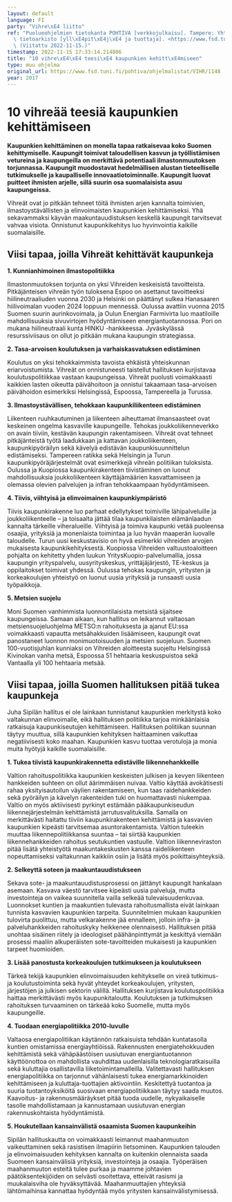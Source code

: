 ```yaml
---
layout: default
language: FI
party: "Vihre\xE4 liitto"
ref: "Puolueohjelmien tietokanta POHTIVA [verkkojulkaisu]. Tampere: Yhteiskuntatieteellinen\
  \ tietoarkisto [yll\xE4pit\xE4j\xE4 ja tuottaja]. <https://www.fsd.tuni.fi/pohtiva>.\
  \ (Viitattu 2022-11-15.)"
timestamp: 2022-11-15 17:33:14.214806
title: "10 vihre\xE4\xE4 teesi\xE4 kaupunkien kehitt\xE4miseen"
type: muu ohjelma
original_url: https://www.fsd.tuni.fi/pohtiva/ohjelmalistat/VIHR/1148
year: 2017
---
```



# 10 vihreää teesiä kaupunkien kehittämiseen


**Kaupunkien kehittäminen on monella tapaa ratkaisevaa koko Suomen kehittymiselle. Kaupungit toimivat taloudellisen kasvun ja työllistämisen vetureina ja kaupungeilla on merkittävä potentiaali ilmastonmuutoksen torjunnassa. Kaupungit muodostavat hedelmällisen alustan tieteelliselle tutkimukselle ja kaupalliselle innovaatiotoiminnalle. Kaupungit luovat puitteet ihmisten arjelle, sillä suurin osa suomalaisista asuu kaupungeissa.**


Vihreät ovat jo pitkään tehneet töitä ihmisten arjen kannalta toimivien, ilmastoystävällisten ja elinvoimaisten kaupunkien kehittämiseksi. Yhä sekavammaksi käyvän maakuntauudistuksen keskellä kaupungit tarvitsevat vahvaa visiota. Onnistunut kaupunkikehitys luo hyvinvointia kaikille suomalaisille.


## Viisi tapaa, joilla Vihreät kehittävät kaupunkeja


**1. Kunnianhimoinen ilmastopolitiikka**


Ilmastonmuutoksen torjunta on yksi Vihreiden keskeisistä tavoitteista. Pitkäjänteisen vihreän työn tuloksena Espoo on asettanut tavoitteeksi hiilineutraaliuden vuonna 2030 ja Helsinki on päättänyt sulkea Hanasaaren hiilivoimalan vuoden 2024 loppuun mennessä. Oulussa avattiin vuonna 2015 Suomen suurin aurinkovoimala, ja Oulun Energian Farmivirta luo maatiloille mahdollisuuksia sivuvirtojen hyödyntämiseen energiantuotannossa. Pori on mukana hiilineutraali kunta HINKU -hankkeessa. Jyväskylässä resurssiviisaus on ollut jo pitkään mukana kaupungin strategiassa.


**2. Tasa-arvoisen koulutuksen ja varhaiskasvatuksen edistäminen**


Koulutus on yksi tehokkaimmista tavoista ehkäistä yhteiskunnan eriarvoistumista. Vihreät on onnistuneesti taistellut hallituksen kurjistavaa koulutuspolitiikkaa vastaan kaupungeissa. Vihreät puolusti voimakkaasti kaikkien lasten oikeutta päivähoitoon ja onnistui takaamaan tasa-arvoisen päivähoidon esimerkiksi Helsingissä, Espoossa, Tampereella ja Turussa.


**3. Ilmastoystävällisen, tehokkaan kaupunkiliikenteen edistäminen**


Liikenteen ruuhkautuminen ja liikenteen aiheuttamat ilmansaasteet ovat keskeinen ongelma kasvaville kaupungeille. Tehokas joukkoliikenneverkko on avain tiiviin, kestävän kaupungin rakentamiseen. Vihreät ovat tehneet pitkäjänteistä työtä laadukkaan ja kattavan joukkoliikenteen, kaupunkipyöräilyn sekä kävelyä edistävän kaupunkisuunnittelun edistämiseksi. Tampereen ratikka sekä Helsingin ja Turun kaupunkipyöräjärjestelmät ovat esimerkkejä vihreän politiikan tuloksista. Oulussa ja Kuopiossa kaupunkirakenteen tiivistäminen on luonut mahdollisuuksia joukkoliikenteen käyttäjämäärien kasvattamiseen ja olemassa olevien palvelujen ja infran tehokkaampaan hyödyntämiseen.


**4. Tiivis, viihtyisä ja elinvoimainen kaupunkiympäristö**


Tiivis kaupunkirakenne luo parhaat edellytykset toimiville lähipalveluille ja joukkoliikenteelle – ja toisaalta jättää tilaa kaupunkilaisten elämänlaadun kannalta tärkeille viheralueille. Viihtyisä ja toimiva kaupunki vetää puoleensa osaajia, yrityksiä ja monenlaista toimintaa ja luo hyvän maaperän luovalle taloudelle. Turun uusi keskustavisio on hyvä esimerkki vihreiden arvojen mukaisesta kaupunkikehityksestä. Kuopiossa Vihreiden valtuustoaloitteen pohjalta on kehitetty yhden luukun YritysKuopio-palvelumallia, jossa kaupungin yrityspalvelu, uusyrityskeskus, yrittäjäjärjestö, TE-keskus ja oppilaitokset toimivat yhdessä. Oulussa tehokas kaupungin, yritysten ja korkeakoulujen yhteistyö on luonut uusia yrityksiä ja runsaasti uusia työpaikkoja.


**5. Metsien suojelu**


Moni Suomen vanhimmista luonnontilaisista metsistä sijaitsee kaupungeissa. Samaan aikaan, kun hallitus on leikannut valtaosan metsiensuojeluohjelma METSO:n rahoituksesta ja ajanut EU:ssa voimakkaasti vapautta metsähakkuiden lisäämiseen, kaupungit ovat panostaneet luonnon monimuotoisuuden ja metsien suojeluun. Suomen 100-vuotisjuhlan kunniaksi on Vihreiden aloitteesta suojeltu Helsingissä Kivinokan vanha metsä, Espoossa 51 hehtaaria keskuspuistoa sekä Vantaalla yli 100 hehtaaria metsää.


## Viisi tapaa, joilla Suomen hallituksen pitää tukea kaupunkeja


Juha Sipilän hallitus ei ole lainkaan tunnistanut kaupunkien merkitystä koko valtakunnan elinvoimalle, eikä hallituksen politiikka tarjoa minkäänlaisia ratkaisuja kaupunkiseutujen kehittämiseen. Hallituksen politiikan suunnan täytyy muuttua, sillä kaupunkien kehityksen haittaaminen vaikuttaa negatiivisesti koko maahan. Kaupunkien kasvu tuottaa verotuloja ja monia muita hyötyjä kaikille suomalaisille.


**1. Tukea tiivistä kaupunkirakennetta edistäville liikennehankkeille**


Valtion rahoituspolitiikka kaupunkien keskeisten julkisen ja kevyen liikenteen hankkeiden suhteen on ollut äärimmäisen nuivaa. Valtio käyttää avokätisesti rahaa yksityisautoilun väylien rakentamiseen, kun taas raidehankkeiden sekä pyöräilyn ja kävelyn rakenteiden tuki on huomattavasti niukempaa. Valtio on myös aktiivisesti pyrkinyt estämään pääkaupunkiseudun liikennejärjestelmän kehittämistä jarrutusvalituksilla. Samalla on merkittävästi haitattu tiiviin kaupunkirakenteen kehittämistä ja kasvavien kaupunkien kipeästi tarvitsemaa asuntorakentamista. Valtion tuleekin muuttaa liikennepolitiikkansa suuntaa – tai siirtää kaupunkien liikennehankkeiden rahoitus seutukuntien vastuulle. Valtion liikenneviraston pitää lisätä yhteistyötä maakuntakeskusten kanssa raideliikenteen nopeuttamiseksi valtakunnan kaikkiin osiin ja lisätä myös poikittaisyhteyksiä.


**2. Selkeyttä soteen ja maakuntauudistukseen**


Sekava sote- ja maakuntauudistusprosessi on jättänyt kaupungit hankalaan asemaan. Kasvava väestö tarvitsee kipeästi uusia palveluja, mutta investointeja on vaikea suunnitella vailla selkeää tulevaisuudenkuvaa. Luonnokset kuntien ja maakuntien tulevasta rahoitusmallista eivät lainkaan tunnista kasvavien kaupunkien tarpeita. Suunnitelmien mukaan kaupunkien tulovirta puolittuu, mutta velkarakenne jää ennalleen, jolloin infra- ja palveluhankkeiden rahoituskyky heikkenee olennaisesti. Hallituksen pitää unohtaa sisäinen riitely ja ideologiset päähänpinttymät ja keskittyä viemään prosessi maaliin alkuperäisten sote-tavoitteiden mukaisesti ja kaupunkien tarpeet huomioiden.


**3. Lisää panostusta korkeakoulujen tutkimukseen ja koulutukseen**


Tärkeä tekijä kaupunkien elinvoimaisuuden kehitykselle on vireä tutkimus- ja koulutustoiminta sekä hyvät yhteydet korkeakoulujen, yritysten, järjestöjen ja julkisen sektorin välillä. Hallituksen kurjistava koulutuspolitiikka haittaa merkittävästi myös kaupunkitaloutta. Koulutuksen ja tutkimuksen rahoituksen turvaaminen on tärkeää koko Suomelle, mutta myös kaupungeille.


**4. Tuodaan energiapolitiikka 2010-luvulle**


Valtaosa energiapolitiikan käytännön ratkaisuista tehdään kuntatasolla kuntien omistamissa energiayhtiöissä. Rakennusten energiatehokkuuden kehittämistä sekä vähäpäästöisen uusiutuvan energiantuotannon käyttöönottoa on mahdollista vauhdittaa uudenlaisilla teknologiaratkaisuilla sekä kuluttajia osallistavilla liiketoimintamalleilla. Valitettavasti hallituksen energiapolitiikka on tarjonnut vähänlaisesti tukea energiamarkkinoiden kehittämiseen ja kuluttaja-tuottajien aktivointiin. Keskitettyä tuotantoa ja suuria tuotantoyksiköitä suosivaan energiapolitiikkaan täytyy saada muutos. Kaavoitus- ja rakennusmääräykset pitää tuoda uudelle, nykyaikaiselle tasolle mahdollistamaan ja kannustamaan uusiutuvan energian rakennuskohtaista hyödyntämistä.


**5. Houkutellaan kansainvälistä osaamista Suomen kaupunkeihin**


Sipilän hallituskautta on voimakkaasti leimannut maahanmuuton vaikeuttaminen sekä rasistisen ilmapiirin lietsominen. Kaupunkien talouden ja elinvoimaisuuden kehityksen kannalta on kuitenkin olennaista saada Suomeen kansainvälisiä yrityksiä, investointeja ja osaajia. Työperäisen maahanmuuton esteitä tulee purkaa ja maamme johtavien päätöksentekijöiden on selvästi osoitettava, etteivät rasismi ja muukalaisviha ole hyväksyttävää. Maahanmuuttajien yhteyksiä lähtömaihinsa kannattaa hyödyntää myös yritysten kansainvälistymisessä.



